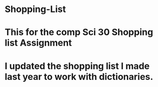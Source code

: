 # Shopping-List

# This for the comp Sci 30 Shopping list Assignment
# I updated the shopping list I made last year to work with dictionaries.
